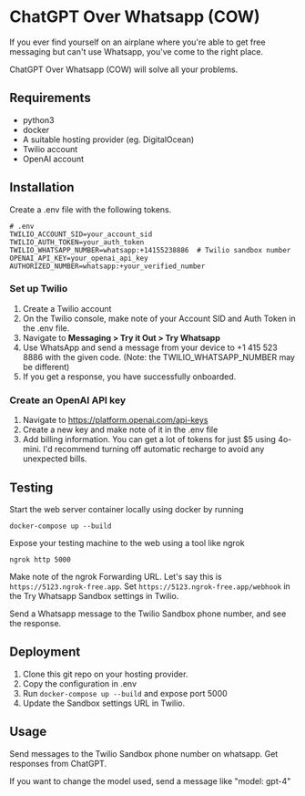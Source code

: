 # ChatGPT Over Whatsapp (COW)

If you ever find yourself on an airplane where you're able to get free messaging but can't use Whatsapp, you've come to the right place.

ChatGPT Over Whatsapp (COW) will solve all your problems.

## Requirements

- python3
- docker
- A suitable hosting provider (eg. DigitalOcean)
- Twilio account
- OpenAI account

## Installation

Create a .env file with the following tokens.
```
# .env
TWILIO_ACCOUNT_SID=your_account_sid
TWILIO_AUTH_TOKEN=your_auth_token
TWILIO_WHATSAPP_NUMBER=whatsapp:+14155238886  # Twilio sandbox number
OPENAI_API_KEY=your_openai_api_key
AUTHORIZED_NUMBER=whatsapp:+your_verified_number
```

### Set up Twilio
1. Create a Twilio account
2. On the Twilio console, make note of your Account SID and Auth Token in the .env file.
3. Navigate to **Messaging > Try it Out > Try Whatsapp**
4. Use WhatsApp and send a message from your device to +1 415 523 8886 with the given code. (Note: the TWILIO_WHATSAPP_NUMBER may be different)
5. If you get a response, you have successfully onboarded.

### Create an OpenAI API key
1. Navigate to https://platform.openai.com/api-keys
2. Create a new key and make note of it in the .env file
3. Add billing information. You can get a lot of tokens for just $5 using 4o-mini. I'd recommend turning off automatic recharge to avoid any unexpected bills.

## Testing

Start the web server container locally using docker by running
```
docker-compose up --build
```

Expose your testing machine to the web using a tool like ngrok
```
ngrok http 5000
```

Make note of the ngrok Forwarding URL. Let's say this is `https://5123.ngrok-free.app`. Set `https://5123.ngrok-free.app/webhook` in the Try Whatsapp Sandbox settings in Twilio.

Send a Whatsapp message to the Twilio Sandbox phone number, and see the response.

## Deployment

1. Clone this git repo on your hosting provider.
2. Copy the configuration in .env
3. Run `docker-compose up --build` and expose port 5000
4. Update the Sandbox settings URL in Twilio.

## Usage

Send messages to the Twilio Sandbox phone number on whatsapp. Get responses from ChatGPT.

If you want to change the model used, send a message like "model: gpt-4"